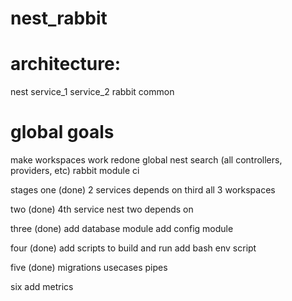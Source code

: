 # nest_rabbit

# architecture:
  nest
  service_1
  service_2
  rabbit
  common


# global goals
  make workspaces work
  redone global nest search (all controllers, providers, etc)
  rabbit module
  ci

stages
  one (done)
    2 services depends on third
    all 3 workspaces
  
  two (done)
    4th service nest
    two depends on
  
  three (done)
    add database module
    add config module
  
  four (done)
    add scripts to build and run
    add bash env script
  
  five (done)
    migrations
    usecases
    pipes
  
  six
    add metrics
